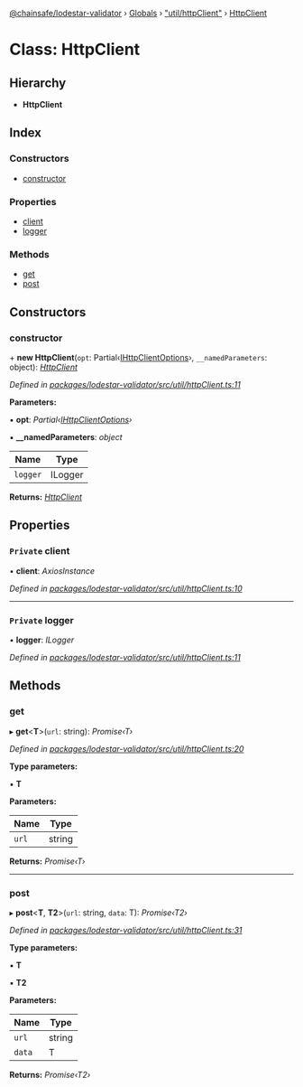 [@chainsafe/lodestar-validator](../README.md) › [Globals](../globals.md) › ["util/httpClient"](../modules/_util_httpclient_.md) › [HttpClient](_util_httpclient_.httpclient.md)

# Class: HttpClient

## Hierarchy

* **HttpClient**

## Index

### Constructors

* [constructor](_util_httpclient_.httpclient.md#constructor)

### Properties

* [client](_util_httpclient_.httpclient.md#private-client)
* [logger](_util_httpclient_.httpclient.md#private-logger)

### Methods

* [get](_util_httpclient_.httpclient.md#get)
* [post](_util_httpclient_.httpclient.md#post)

## Constructors

###  constructor

\+ **new HttpClient**(`opt`: Partial‹[IHttpClientOptions](../interfaces/_util_httpclient_.ihttpclientoptions.md)›, `__namedParameters`: object): *[HttpClient](_util_httpclient_.httpclient.md)*

*Defined in [packages/lodestar-validator/src/util/httpClient.ts:11](https://github.com/ChainSafe/lodestar/blob/e5567ed22/packages/lodestar-validator/src/util/httpClient.ts#L11)*

**Parameters:**

▪ **opt**: *Partial‹[IHttpClientOptions](../interfaces/_util_httpclient_.ihttpclientoptions.md)›*

▪ **__namedParameters**: *object*

Name | Type |
------ | ------ |
`logger` | ILogger |

**Returns:** *[HttpClient](_util_httpclient_.httpclient.md)*

## Properties

### `Private` client

• **client**: *AxiosInstance*

*Defined in [packages/lodestar-validator/src/util/httpClient.ts:10](https://github.com/ChainSafe/lodestar/blob/e5567ed22/packages/lodestar-validator/src/util/httpClient.ts#L10)*

___

### `Private` logger

• **logger**: *ILogger*

*Defined in [packages/lodestar-validator/src/util/httpClient.ts:11](https://github.com/ChainSafe/lodestar/blob/e5567ed22/packages/lodestar-validator/src/util/httpClient.ts#L11)*

## Methods

###  get

▸ **get**<**T**>(`url`: string): *Promise‹T›*

*Defined in [packages/lodestar-validator/src/util/httpClient.ts:20](https://github.com/ChainSafe/lodestar/blob/e5567ed22/packages/lodestar-validator/src/util/httpClient.ts#L20)*

**Type parameters:**

▪ **T**

**Parameters:**

Name | Type |
------ | ------ |
`url` | string |

**Returns:** *Promise‹T›*

___

###  post

▸ **post**<**T**, **T2**>(`url`: string, `data`: T): *Promise‹T2›*

*Defined in [packages/lodestar-validator/src/util/httpClient.ts:31](https://github.com/ChainSafe/lodestar/blob/e5567ed22/packages/lodestar-validator/src/util/httpClient.ts#L31)*

**Type parameters:**

▪ **T**

▪ **T2**

**Parameters:**

Name | Type |
------ | ------ |
`url` | string |
`data` | T |

**Returns:** *Promise‹T2›*
